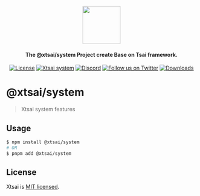 <p align="center">
  <picture>
    <img src="https://ucarecdn.com/eac2c945-177d-4fc9-8bc1-fa2be48ad3a2/lotolab_golden.svg" height="100"/>
  </picture>
  <h4 align="center">
    The @xtsai/system Project create Base on Tsai framework.
  </h4>
</p>

<p align="center">
  <a href="https://www.npmjs.com/~tsailab" target="_blank"><img src="https://img.shields.io/npm/l/%40xtsai%2Fsystem?color=%23FFDEAD&label=@xtsai/system" alt="License" /></a>
  <a href="https://www.npmjs.com/~xtsai" target="_blank"><img src="https://img.shields.io/npm/v/@xtsai/system.svg?label=xtsai" alt="Xtsai system" /></a>
  <a href="https://discord.gg/lotolab" target="_blank"><img src="https://img.shields.io/badge/discord-online-brightgreen.svg" alt="Discord"/></a>
  <a href="https://x.com/lamborghini171" target="_blank"><img src="https://img.shields.io/twitter/follow/nestframework.svg?style=social&label=Follow" alt="Follow us on Twitter"></a>
  <a href="https://www.npmjs.com/~tsailab" target="_blank"><img src="https://img.shields.io/npm/dm/%40xtsai%2Fsystem?style=flat&logoColor=%23FA0809" alt="Downloads" /></a>
</p>

# @xtsai/system

> Xtsai system features

## Usage

```bash
$ npm install @xtsai/system
# OR
$ pnpm add @xtsai/system
```

## License

Xtsai is [MIT licensed](https://github.com/xtsai/.github/blob/main/LICENSE).
